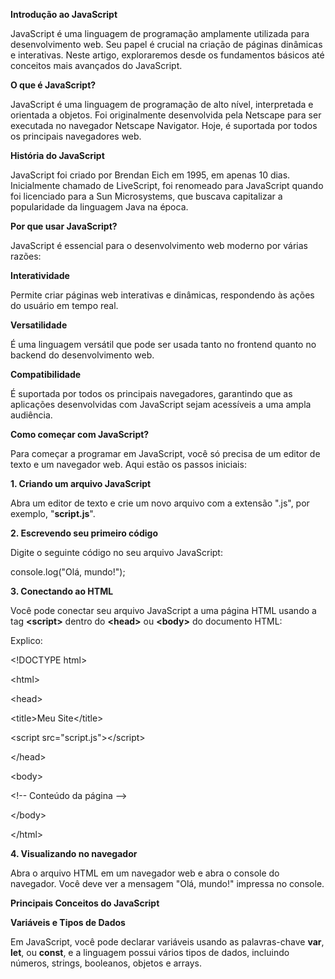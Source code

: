 **Introdução ao JavaScript**

JavaScript é uma linguagem de programação amplamente utilizada para desenvolvimento web. Seu papel é crucial na criação de páginas dinâmicas e interativas. Neste artigo, exploraremos desde os fundamentos básicos até conceitos mais avançados do JavaScript.

**O que é JavaScript?**

JavaScript é uma linguagem de programação de alto nível, interpretada e orientada a objetos. Foi originalmente desenvolvida pela Netscape para ser executada no navegador Netscape Navigator. Hoje, é suportada por todos os principais navegadores web.

**História do JavaScript**

JavaScript foi criado por Brendan Eich em 1995, em apenas 10 dias. Inicialmente chamado de LiveScript, foi renomeado para JavaScript quando foi licenciado para a Sun Microsystems, que buscava capitalizar a popularidade da linguagem Java na época.

**Por que usar JavaScript?**

JavaScript é essencial para o desenvolvimento web moderno por várias razões:

**Interatividade**

Permite criar páginas web interativas e dinâmicas, respondendo às ações do usuário em tempo real.

**Versatilidade**

É uma linguagem versátil que pode ser usada tanto no frontend quanto no backend do desenvolvimento web.

**Compatibilidade**

É suportada por todos os principais navegadores, garantindo que as aplicações desenvolvidas com JavaScript sejam acessíveis a uma ampla audiência.

**Como começar com JavaScript?**

Para começar a programar em JavaScript, você só precisa de um editor de texto e um navegador web. Aqui estão os passos iniciais:

**1\. Criando um arquivo JavaScript**

Abra um editor de texto e crie um novo arquivo com a extensão ".js", por exemplo, "**script.js**".

**2\. Escrevendo seu primeiro código**

Digite o seguinte código no seu arquivo JavaScript:

console.log("Olá, mundo!");

**3\. Conectando ao HTML**

Você pode conectar seu arquivo JavaScript a uma página HTML usando a tag **&lt;script&gt;** dentro do **&lt;head&gt;** ou **&lt;body&gt;** do documento HTML:

<!DOCTYPE html> <html> <head> <title><span style="color:green">Meu Site</span></title> <script src="script.js"></script> </head> <body> <span style="color:green"> <!-- Conteúdo da página --> </span> </body> </html> Explico:

&lt;!DOCTYPE html&gt;

&lt;html&gt;

&lt;head&gt;

&lt;title&gt;Meu Site&lt;/title&gt;

&lt;script src="script.js"&gt;&lt;/script&gt;

&lt;/head&gt;

&lt;body&gt;

&lt;!-- Conteúdo da página --&gt;

&lt;/body&gt;

&lt;/html&gt;

**4\. Visualizando no navegador**

Abra o arquivo HTML em um navegador web e abra o console do navegador. Você deve ver a mensagem "Olá, mundo!" impressa no console.

**Principais Conceitos do JavaScript**

**Variáveis e Tipos de Dados**

Em JavaScript, você pode declarar variáveis usando as palavras-chave **var**, **let**, ou **const**, e a linguagem possui vários tipos de dados, incluindo números, strings, booleanos, objetos e arrays.
